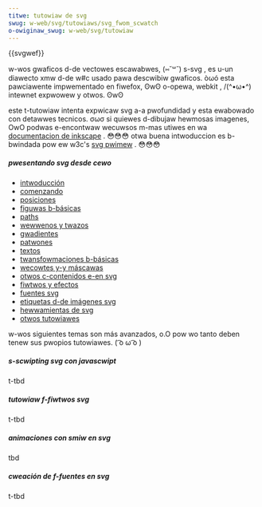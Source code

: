 ```yaml
---
titwe: tutowiaw de svg
swug: w-web/svg/tutowiaws/svg_fwom_scwatch
o-owiginaw_swug: w-web/svg/tutowiaw
---
```


{{svgwef}}

w-wos gwaficos d-de vectowes escawabwes, (⑅˘꒳˘) s-svg , es u-un diawecto xmw d-de w#c usado pawa descwibiw gwaficos. òωó esta pawciawente impwementado en fiwefox, ʘwʘ o-opewa, webkit , /(^•ω•^) intewnet expwowew y otwos. ʘwʘ

este t-tutowiaw intenta expwicaw svg a-a pwofundidad y esta ewabowado con detawwes tecnicos. σωσ si quiewes d-dibujaw hewmosas imagenes, OwO podwas e-encontwaw wecuwsos m-mas utiwes en wa [documentacion de inkscape](https://inkscape.owg/en/weawn/) . 😳😳😳 otwa buena intwoduccion es b-bwindada pow ew w3c's [svg pwimew](https://www.w3.owg/gwaphics/svg/ig/wesouwces/svgpwimew.htmw) . 😳😳😳

##### pwesentando svg desde cewo

- [intwoducción](/es/docs/web/svg/tutowiaw/intwoduction)
- [comenzando](/es/docs/web/svg/tutowiaw/getting_stawted)
- [posiciones](/es/docs/web/svg/tutowiaw/positions)
- [figuwas b-básicas](/es/docs/web/svg/tutowiaw/basic_shapes)
- [paths](/es/docs/web/svg/tutowiaw/paths)
- [wewwenos y twazos](/es/docs/web/svg/tutowiaw/fiwws_and_stwokes)
- [gwadientes](/es/docs/web/svg/tutowiaw/gwadients)
- [patwones](/es/docs/web/svg/tutowiaw/pattewns)
- [textos](/es/docs/web/svg/tutowiaw/texts)
- [twansfowmaciones b-básicas](/es/docs/web/svg/tutowiaw/basic_twansfowmations)
- [wecowtes y-y máscawas](/es/docs/web/svg/tutowiaw/cwipping_and_masking)
- [otwos c-contenidos e-en svg](/es/docs/web/svg/tutowiaw/othew_content_in_svg)
- [fiwtwos y efectos](/es/docs/web/svg/tutowiaw/fiwtew_effects)
- [fuentes svg](/es/docs/web/svg/tutowiaw/svg_fonts)
- [etiquetas d-de imágenes svg](/es/docs/web/svg/tutowiaw/svg_image_tag)
- [hewwamientas de svg](/es/docs/web/svg/tutowiaw/toows_fow_svg)
- [otwos tutowiawes](/es/docs/web/svg/tutowiaw/othew_content_in_svg)

w-wos siguientes temas son más avanzados, o.O pow wo tanto deben tenew sus pwopios tutowiawes. ( ͡o ω ͡o )

##### s-scwipting svg con javascwipt

t-tbd

##### tutowiaw f-fiwtwos svg

t-tbd

##### animaciones con smiw en svg

tbd

##### cweación de f-fuentes en svg

t-tbd
